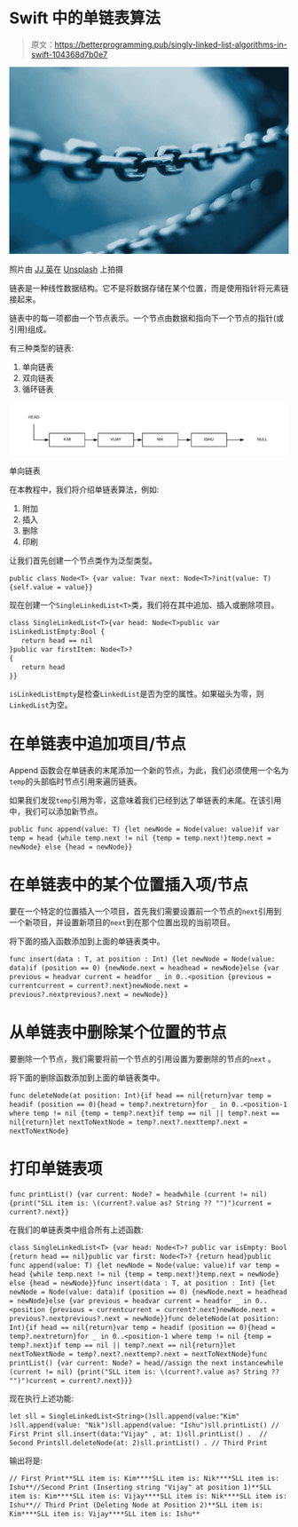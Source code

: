 # Swift 中的单链表算法

> 原文：<https://betterprogramming.pub/singly-linked-list-algorithms-in-swift-104368d7b0e7>

![](img/07cc42928ffdcaf7ff886614084110df.png)

照片由 [JJ 英](https://unsplash.com/@jjying)在 [Unsplash](https://unsplash.com/photos/PDxYfXVlK2M) 上拍摄

链表是一种线性数据结构。它不是将数据存储在某个位置，而是使用指针将元素链接起来。

链表中的每一项都由一个节点表示。一个节点由数据和指向下一个节点的指针(或引用)组成。

有三种类型的链表:

1.  单向链表
2.  双向链表
3.  循环链表

![](img/ad99b9905f2e57fe6e14217da4114cb8.png)

单向链表

在本教程中，我们将介绍单链表算法，例如:

1.  附加
2.  插入
3.  删除
4.  印刷

让我们首先创建一个节点类作为泛型类型。

```
public class Node<T> {var value: Tvar next: Node<T>?init(value: T) {self.value = value}}
```

现在创建一个`SingleLinkedList<T>`类，我们将在其中追加、插入或删除项目。

```
class SingleLinkedList<T>{var head: Node<T>public var isLinkedListEmpty:Bool {
   return head == nil
}public var firstItem: Node<T>? 
{         
   return head     
}}
```

`isLinkedListEmpty`是检查`LinkedList`是否为空的属性。如果磁头为零，则`LinkedList`为空。

# **在单链表中追加项目/节点**

Append 函数会在单链表的末尾添加一个新的节点，为此，我们必须使用一个名为`temp`的头部临时节点引用来遍历链表。

如果我们发现`temp`引用为零，这意味着我们已经到达了单链表的末尾。在该引用中，我们可以添加新节点。

```
public func append(value: T) {let newNode = Node(value: value)if var temp = head {while temp.next != nil {temp = temp.next!}temp.next = newNode} else {head = newNode}}
```

# 在单链表中的某个位置插入项/节点

要在一个特定的位置插入一个项目，首先我们需要设置前一个节点的`next`引用到一个新项目，并设置新项目的`next`到在那个位置出现的当前项目。

将下面的插入函数添加到上面的单链表类中。

```
func insert(data : T, at position : Int) {let newNode = Node(value: data)if (position == 0) {newNode.next = headhead = newNode}else {var previous = headvar current = headfor _ in 0..<position {previous = currentcurrent = current?.next}newNode.next = previous?.nextprevious?.next = newNode}}
```

# 从单链表中删除某个位置的节点

要删除一个节点，我们需要将前一个节点的引用设置为要删除的节点的`next` 。

将下面的删除函数添加到上面的单链表类中。

```
func deleteNode(at position: Int){if head == nil{return}var temp = headif (position == 0){head = temp?.nextreturn}for _ in 0..<position-1 where temp != nil {temp = temp?.next}if temp == nil || temp?.next == nil{return}let nextToNextNode = temp?.next?.nexttemp?.next = nextToNextNode}
```

# 打印单链表项

```
func printList() {var current: Node? = headwhile (current != nil) {print("SLL item is: \(current?.value as? String ?? "")")current = current?.next}}
```

在我们的单链表类中组合所有上述函数:

```
class SingleLinkedList<T> {var head: Node<T>? public var isEmpty: Bool {return head == nil}public var first: Node<T>? {return head}public func append(value: T) {let newNode = Node(value: value)if var temp = head {while temp.next != nil {temp = temp.next!}temp.next = newNode} else {head = newNode}}func insert(data : T, at position : Int) {let newNode = Node(value: data)if (position == 0) {newNode.next = headhead = newNode}else {var previous = headvar current = headfor _ in 0..<position {previous = currentcurrent = current?.next}newNode.next = previous?.nextprevious?.next = newNode}}func deleteNode(at position: Int){if head == nil{return}var temp = headif (position == 0){head = temp?.nextreturn}for _ in 0..<position-1 where temp != nil {temp = temp?.next}if temp == nil || temp?.next == nil{return}let nextToNextNode = temp?.next?.nexttemp?.next = nextToNextNode}func printList() {var current: Node? = head//assign the next instancewhile (current != nil) {print("SLL item is: \(current?.value as? String ?? "")")current = current?.next}}}
```

现在执行上述功能:

```
let sll = SingleLinkedList<String>()sll.append(value:"Kim" )sll.append(value: "Nik")sll.append(value: "Ishu")sll.printList() // First Print sll.insert(data:"Vijay" , at: 1)sll.printList() .  // Second Printsll.deleteNode(at: 2)sll.printList() . // Third Print
```

输出将是:

```
// First Print**SLL item is: Kim****SLL item is: Nik****SLL item is: Ishu**//Second Print (Inserting string "Vijay" at position 1)**SLL item is: Kim****SLL item is: Vijay****SLL item is: Nik****SLL item is: Ishu**// Third Print (Deleting Node at Position 2)**SLL item is: Kim****SLL item is: Vijay****SLL item is: Ishu**
```